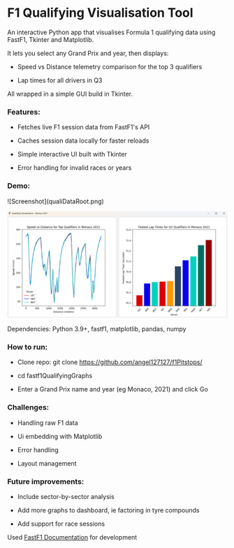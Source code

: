 <h1> F1 Qualifying Visualisation Tool </h1>

An interactive Python app that visualises Formula 1 qualifying data using FastF1, Tkinter and Matplotlib.

It lets you select any Grand Prix and year, then displays:

- Speed vs Distance telemetry comparison for the top 3 qualifiers

- Lap times for all drivers in Q3

All wrapped in a simple GUI build in Tkinter.


<h3>Features:</h3>

  - Fetches live F1 session data from FastF1's API
 
  - Caches session data locally for faster reloads
 
  - Simple interactive UI built with Tkinter
 
  - Error handling for invalid races or years
 

<h3>Demo:</h3>
![Screenshot](qualiDataRoot.png)

![Screenshot](qualiDataGraphs.png)


Dependencies: Python 3.9+, fastf1, matplotlib, pandas, numpy

<h3>How to run:</h3>

- Clone repo: git clone https://github.com/angel127127/f1Pitstops/

- cd fastf1QualifyingGraphs

- Enter a Grand Prix name and year (eg Monaco, 2021) and click Go

<h3>Challenges:</h3>

- Handling raw F1 data

- Ui embedding with Matplotlib

- Error handling

- Layout management

<h3>Future improvements:</h3>

- Include sector-by-sector analysis

- Add more graphs to dashboard, ie factoring in tyre compounds

- Add support for race sessions


Used [FastF1 Documentation](https://docs.fastf1.dev/) for development
